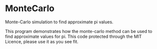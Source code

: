 # MonteCarlo
Monte-Carlo simulation to find approximate pi values.

This program demonstrates how the monte-carlo method can be used to find approximate values for pi.
This code protected through the MIT Licence, please use it as you see fit.
